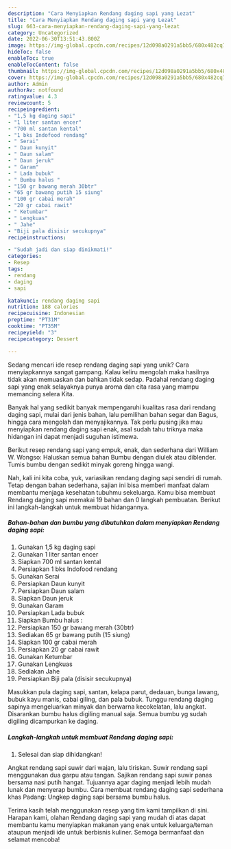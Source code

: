 ```yaml
---
description: "Cara Menyiapkan Rendang daging sapi yang Lezat"
title: "Cara Menyiapkan Rendang daging sapi yang Lezat"
slug: 663-cara-menyiapkan-rendang-daging-sapi-yang-lezat
category: Uncategorized
date: 2022-06-30T13:51:43.800Z
image: https://img-global.cpcdn.com/recipes/12d098a0291a5bb5/680x482cq70/rendang-daging-sapi-foto-resep-utama.jpg
hideToc: false
enableToc: true
enableTocContent: false
thumbnail: https://img-global.cpcdn.com/recipes/12d098a0291a5bb5/680x482cq70/rendang-daging-sapi-foto-resep-utama.jpg
cover: https://img-global.cpcdn.com/recipes/12d098a0291a5bb5/680x482cq70/rendang-daging-sapi-foto-resep-utama.jpg
author: Admin
authorAv: notfound
ratingvalue: 4.3
reviewcount: 5
recipeingredient:
- "1,5 kg daging sapi"
- "1 liter santan encer"
- "700 ml santan kental"
- "1 bks Indofood rendang"
- " Serai"
- " Daun kunyit"
- " Daun salam"
- " Daun jeruk"
- " Garam"
- " Lada bubuk"
- " Bumbu halus "
- "150 gr bawang merah 30btr"
- "65 gr bawang putih 15 siung"
- "100 gr cabai merah"
- "20 gr cabai rawit"
- " Ketumbar"
- " Lengkuas"
- " Jahe"
- "Biji pala disisir secukupnya"
recipeinstructions:

- "Sudah jadi dan siap dinikmati!"
categories:
- Resep
tags:
- rendang
- daging
- sapi

katakunci: rendang daging sapi 
nutrition: 188 calories
recipecuisine: Indonesian
preptime: "PT31M"
cooktime: "PT35M"
recipeyield: "3"
recipecategory: Dessert

---
```





Sedang mencari ide resep rendang daging sapi yang unik? Cara menyiapkannya sangat gampang. Kalau keliru mengolah maka hasilnya tidak akan memuaskan dan bahkan tidak sedap. Padahal rendang daging sapi yang enak selayaknya punya aroma dan cita rasa yang mampu memancing selera Kita.





Banyak hal yang sedikit banyak mempengaruhi kualitas rasa dari rendang daging sapi, mulai dari jenis bahan, lalu pemilihan bahan segar dan Bagus, hingga cara mengolah dan menyajikannya. Tak perlu pusing jika mau menyiapkan rendang daging sapi enak,      asal sudah tahu triknya maka hidangan ini dapat menjadi suguhan istimewa.














Berikut resep rendang sapi yang empuk, enak, dan sederhana dari William W. Wongso: Haluskan semua bahan Bumbu dengan diulek atau diblender. Tumis bumbu dengan sedikit minyak goreng hingga wangi.






Nah, kali ini kita coba, yuk, variasikan rendang daging sapi sendiri di rumah. Tetap dengan bahan sederhana, sajian ini bisa memberi manfaat dalam membantu menjaga kesehatan tubuhmu sekeluarga. Kamu bisa membuat Rendang daging sapi memakai 19 bahan dan 0 langkah pembuatan. Berikut ini langkah-langkah untuk membuat hidangannya.

<!--inarticleads1-->

##### Bahan-bahan dan bumbu yang dibutuhkan dalam menyiapkan Rendang daging sapi:

1. Gunakan 1,5 kg daging sapi
1. Gunakan 1 liter santan encer
1. Siapkan 700 ml santan kental
1. Persiapkan 1 bks Indofood rendang
1. Gunakan  Serai
1. Persiapkan  Daun kunyit
1. Persiapkan  Daun salam
1. Siapkan  Daun jeruk
1. Gunakan  Garam
1. Persiapkan  Lada bubuk
1. Siapkan  Bumbu halus :
1. Persiapkan 150 gr bawang merah (30btr)
1. Sediakan 65 gr bawang putih (15 siung)
1. Siapkan 100 gr cabai merah
1. Persiapkan 20 gr cabai rawit
1. Gunakan  Ketumbar
1. Gunakan  Lengkuas
1. Sediakan  Jahe
1. Persiapkan Biji pala (disisir secukupnya)


Masukkan pula daging sapi, santan, kelapa parut, dedauan, bunga lawang, bubuk kayu manis, cabai giling, dan pala bubuk. Tunggu rendang daging sapinya mengeluarkan minyak dan berwarna kecokelatan, lalu angkat. Disarankan bumbu halus digiling manual saja. Semua bumbu yg sudah digiling dicampurkan ke daging. 

<!--inarticleads2-->

##### Langkah-langkah untuk membuat Rendang daging sapi:


1. Selesai dan siap dihidangkan!

Angkat rendang sapi suwir dari wajan, lalu tiriskan. Suwir rendang sapi menggunakan dua garpu atau tangan. Sajikan rendang sapi suwir panas bersama nasi putih hangat. Tujuannya agar daging menjadi lebih mudah lunak dan menyerap bumbu. Cara membuat rendang daging sapi sederhana khas Padang: Ungkep daging sapi bersama bumbu halus. 

Terima kasih telah menggunakan resep yang tim kami tampilkan di sini. Harapan kami, olahan Rendang daging sapi yang mudah di atas dapat membantu kamu menyiapkan makanan yang enak untuk keluarga/teman ataupun menjadi ide untuk berbisnis kuliner. Semoga bermanfaat dan selamat mencoba!
